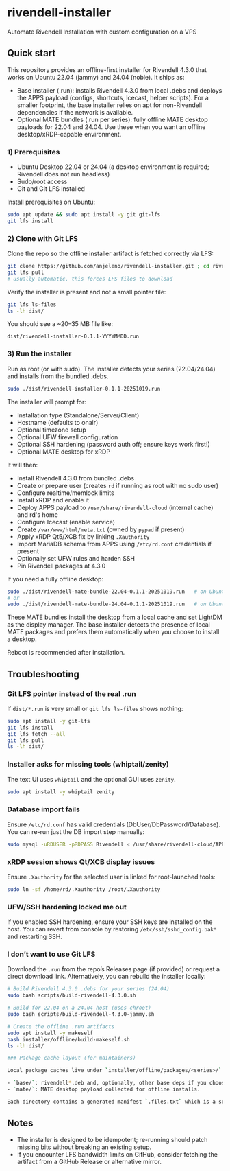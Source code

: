 # rivendell-installer
Automate Rivendell Installation with custom configuration on a VPS

## Quick start

This repository provides an offline-first installer for Rivendell 4.3.0 that works on Ubuntu 22.04 (jammy) and 24.04 (noble). It ships as:

- Base installer (.run): installs Rivendell 4.3.0 from local .debs and deploys the APPS payload (configs, shortcuts, Icecast, helper scripts). For a smaller footprint, the base installer relies on apt for non-Rivendell dependencies if the network is available.
- Optional MATE bundles (.run per series): fully offline MATE desktop payloads for 22.04 and 24.04. Use these when you want an offline desktop/xRDP-capable environment.

### 1) Prerequisites
- Ubuntu Desktop 22.04 or 24.04 (a desktop environment is required; Rivendell does not run headless)
- Sudo/root access
- Git and Git LFS installed

Install prerequisites on Ubuntu:

```bash
sudo apt update && sudo apt install -y git git-lfs
git lfs install
```

### 2) Clone with Git LFS

Clone the repo so the offline installer artifact is fetched correctly via LFS:

```bash
git clone https://github.com/anjeleno/rivendell-installer.git ; cd rivendell-installer
git lfs pull  
# usually automatic, this forces LFS files to download
```

Verify the installer is present and not a small pointer file:

```bash
git lfs ls-files
ls -lh dist/
```

You should see a ~20–35 MB file like:

```
dist/rivendell-installer-0.1.1-YYYYMMDD.run
```

### 3) Run the installer

Run as root (or with sudo). The installer detects your series (22.04/24.04) and installs from the bundled .debs.

```bash
sudo ./dist/rivendell-installer-0.1.1-20251019.run
```

The installer will prompt for:
- Installation type (Standalone/Server/Client)
- Hostname (defaults to onair)
- Optional timezone setup
- Optional UFW firewall configuration
- Optional SSH hardening (password auth off; ensure keys work first!)
- Optional MATE desktop for xRDP

It will then:
- Install Rivendell 4.3.0 from bundled .debs
- Create or prepare user (creates `rd` if running as root with no sudo user)
- Configure realtime/memlock limits
- Install xRDP and enable it
- Deploy APPS payload to `/usr/share/rivendell-cloud` (internal cache) and rd's home
- Configure Icecast (enable service)
- Create `/var/www/html/meta.txt` (owned by `pypad` if present)
- Apply xRDP Qt5/XCB fix by linking `.Xauthority`
- Import MariaDB schema from APPS using `/etc/rd.conf` credentials if present
- Optionally set UFW rules and harden SSH
- Pin Rivendell packages at 4.3.0

If you need a fully offline desktop:

```bash
sudo ./dist/rivendell-mate-bundle-22.04-0.1.1-20251019.run   # on Ubuntu 22.04
# or
sudo ./dist/rivendell-mate-bundle-24.04-0.1.1-20251019.run   # on Ubuntu 24.04
```

These MATE bundles install the desktop from a local cache and set LightDM as the display manager. The base installer detects the presence of local MATE packages and prefers them automatically when you choose to install a desktop.

Reboot is recommended after installation.

## Troubleshooting

### Git LFS pointer instead of the real .run
If `dist/*.run` is very small or `git lfs ls-files` shows nothing:

```bash
sudo apt install -y git-lfs
git lfs install
git lfs fetch --all
git lfs pull
ls -lh dist/
```

### Installer asks for missing tools (whiptail/zenity)
The text UI uses `whiptail` and the optional GUI uses `zenity`.

```bash
sudo apt install -y whiptail zenity
```

### Database import fails
Ensure `/etc/rd.conf` has valid credentials (DbUser/DbPassword/Database). You can re-run just the DB import step manually:

```bash
sudo mysql -uRDUSER -pRDPASS Rivendell < /usr/share/rivendell-cloud/APPS/RDDB_v430_Cloud.sql
```

### xRDP session shows Qt/XCB display issues
Ensure `.Xauthority` for the selected user is linked for root-launched tools:

```bash
sudo ln -sf /home/rd/.Xauthority /root/.Xauthority
```

### UFW/SSH hardening locked me out
If you enabled SSH hardening, ensure your SSH keys are installed on the host. You can revert from console by restoring `/etc/ssh/sshd_config.bak*` and restarting SSH.

### I don’t want to use Git LFS
Download the `.run` from the repo’s Releases page (if provided) or request a direct download link. Alternatively, you can rebuild the installer locally:

```bash
# Build Rivendell 4.3.0 .debs for your series (24.04)
sudo bash scripts/build-rivendell-4.3.0.sh

# Build for 22.04 on a 24.04 host (uses chroot)
sudo bash scripts/build-rivendell-4.3.0-jammy.sh

# Create the offline .run artifacts
sudo apt install -y makeself
bash installer/offline/build-makeself.sh
ls -lh dist/

### Package cache layout (for maintainers)

Local package caches live under `installer/offline/packages/<series>/` where `<series>` is `22.04` or `24.04`:

- `base/`: rivendell*.deb and, optionally, other base deps if you choose to pre-bundle them.
- `mate/`: MATE desktop payload collected for offline installs.

Each directory contains a generated manifest `.files.txt` which is a sorted list of the `.deb` files present. These are used for traceability and quick verification; the installer itself relies on the files, not the manifests.
```

## Notes
- The installer is designed to be idempotent; re-running should patch missing bits without breaking an existing setup.
- If you encounter LFS bandwidth limits on GitHub, consider fetching the artifact from a GitHub Release or alternative mirror.
